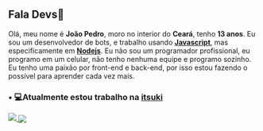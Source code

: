 <h2>Fala Devs👋</h2>
<p> Olá, meu nome é <strong>João Pedro</strong>, moro no interior do <strong>Ceará</strong>, tenho <strong>13 anos</strong>. Eu sou um desenvolvedor de bots, e trabalho usando <strong><a href="https://javascript.com">Javascript</a></strong>, mas especificamente em <strong><a href="https://nodejs.org">Nodejs</a></strong>. Eu não sou um programador profissional, eu programo em um celular, não tenho nenhuma equipe e programo sozinho. Eu tenho uma paixão por front-end e back-end, por isso estou fazendo o possível para aprender cada vez mais.</p>
<h3>• 💻Atualmente estou trabalho na <strong><a href="">itsuki</a></strong></h3>
<a href="https://github.com/pdrgg/">
 <img src = "https://github-readme-stats.vercel.app/api?username=pdrgg&show_icons=true&theme=omni&line_height=27">
</a>
 <a href="https://github.com/anuraghazra/github-readme-stats">
  <img align="center" src="https://github-readme-stats.vercel.app/api/pin/?username=anuraghazra&repo=github-readme-stats" />
</a>
